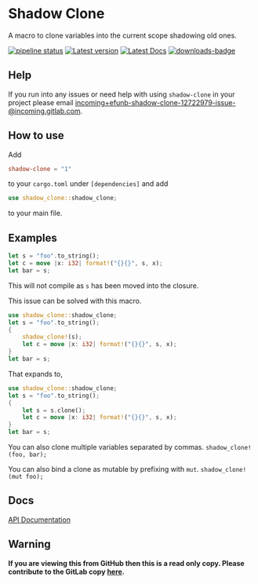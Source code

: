 # Shadow Clone
A macro to clone variables into the current scope shadowing old ones.

[![pipeline status](https://gitlab.com/efunb/shadow-clone/badges/stable/pipeline.svg)](https://gitlab.com/efunb/shadow-clone/commits/stable)
[![Latest version](https://img.shields.io/crates/v/shadow-clone.svg)](https://crates.io/crates/shadow-clone)
[![Latest Docs](https://docs.rs/shadow-clone/badge.svg)](https://docs.rs/shadow-clone)
[![downloads-badge](https://img.shields.io/crates/d/shadow-clone.svg)](https://crates.io/crates/shadow-clone)

## Help

If you run into any issues or need help with using `shadow-clone` in your project please email [incoming+efunb-shadow-clone-12722979-issue-@incoming.gitlab.com](mailto:incoming+efunb-shadow-clone-12722979-issue-@incoming.gitlab.com).

## How to use

Add 
```toml
shadow-clone = "1"
```
to your `cargo.toml` under `[dependencies]` and add
```rust
use shadow_clone::shadow_clone;
```
to your main file.

## Examples
```rust
let s = "foo".to_string();
let c = move |x: i32| format!("{}{}", s, x);
let bar = s;
```
This will not compile as `s` has been moved into the closure.

This issue can be solved with this macro.
```rust
use shadow_clone::shadow_clone;
let s = "foo".to_string();
{
    shadow_clone!(s);
    let c = move |x: i32| format!("{}{}", s, x);
}
let bar = s;
```
That expands to,
```rust
use shadow_clone::shadow_clone;
let s = "foo".to_string();
{
    let s = s.clone();
    let c = move |x: i32| format!("{}{}", s, x);
}
let bar = s;
```
You can also clone multiple variables separated by commas. `shadow_clone!(foo, bar);`

You can also bind a clone as mutable by prefixing with `mut`. `shadow_clone!(mut foo);`

## Docs

[API Documentation](https://docs.rs/shadow-clone)

## **Warning**

**If you are viewing this from GitHub then this is a read only copy. Please contribute to the GitLab copy [here](https://gitlab.com/efunb/shadow-clone).**